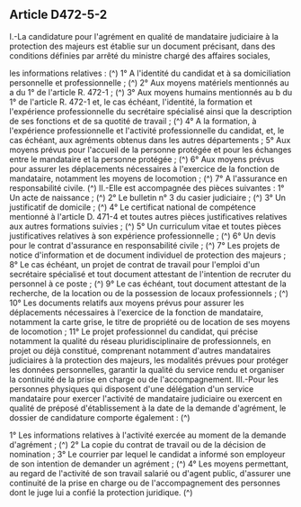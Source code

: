## Article D472-5-2

I.-La candidature pour l'agrément en qualité de mandataire judiciaire à la protection des majeurs est établie
sur un document précisant, dans des conditions définies par arrêté du ministre chargé des affaires sociales,

les informations relatives : (^)
1° A l'identité du candidat et à sa domiciliation personnelle et professionnelle ; (^)
2° Aux moyens matériels mentionnés au a du 1° de l'article R. 472-1 ; (^)
3° Aux moyens humains mentionnés au b du 1° de l'article R. 472-1 et, le cas échéant, l'identité, la formation
et l'expérience professionnelle du secrétaire spécialisé ainsi que la description de ses fonctions et de sa
quotité de travail ; (^)
4° A la formation, à l'expérience professionnelle et l'activité professionnelle du candidat, et, le cas échéant,
aux agréments obtenus dans les autres départements ;
5° Aux moyens prévus pour l'accueil de la personne protégée et pour les échanges entre le mandataire et la
personne protégée ; (^)
6° Aux moyens prévus pour assurer les déplacements nécessaires à l'exercice de la fonction de mandataire,
notamment les moyens de locomotion ; (^)
7° A l'assurance en responsabilité civile. (^)
II.-Elle est accompagnée des pièces suivantes :
1° Un acte de naissance ; (^)
2° Le bulletin n° 3 du casier judiciaire ; (^)
3° Un justificatif de domicile ; (^)
4° Le certificat national de compétence mentionné à l'article D. 471-4 et toutes autres pièces justificatives
relatives aux autres formations suivies ; (^)
5° Un curriculum vitae et toutes pièces justificatives relatives à son expérience professionnelle ; (^)
6° Un devis pour le contrat d'assurance en responsabilité civile ; (^)
7° Les projets de notice d'information et de document individuel de protection des majeurs ;
8° Le cas échéant, un projet de contrat de travail pour l'emploi d'un secrétaire spécialisé et tout document
attestant de l'intention de recruter du personnel à ce poste ; (^)
9° Le cas échéant, tout document attestant de la recherche, de la location ou de la possession de locaux
professionnels ; (^)
10° Les documents relatifs aux moyens prévus pour assurer les déplacements nécessaires à l'exercice de
la fonction de mandataire, notamment la carte grise, le titre de propriété ou de location de ses moyens de
locomotion ;
11° Le projet professionnel du candidat, qui précise notamment la qualité du réseau pluridisciplinaire de
professionnels, en projet ou déjà constitué, comprenant notamment d'autres mandataires judiciaires à la
protection des majeurs, les modalités prévues pour protéger les données personnelles, garantir la qualité du
service rendu et organiser la continuité de la prise en charge ou de l'accompagnement.
III.-Pour les personnes physiques qui disposent d'une délégation d'un service mandataire pour exercer
l'activité de mandataire judiciaire ou exercent en qualité de préposé d'établissement à la date de la demande
d'agrément, le dossier de candidature comporte également : (^)


1° Les informations relatives à l'activité exercée au moment de la demande d'agrément ; (^)
2° La copie du contrat de travail ou de la décision de nomination ;
3° Le courrier par lequel le candidat a informé son employeur de son intention de demander un agrément ; (^)
4° Les moyens permettant, au regard de l'activité de son travail salarié ou d'agent public, d'assurer une
continuité de la prise en charge ou de l'accompagnement des personnes dont le juge lui a confié la protection
juridique.
(^)

